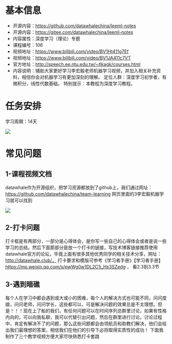 # 基本信息
- 开源内容：https://github.com/datawhalechina/leeml-notes
- 开源内容：https://gitee.com/datawhalechina/leeml-notes
- 内容属性：深度学习（理论）专题
- 课程编号：108
- 视频地址：https://www.bilibili.com/video/BV1Ht411g7Ef
- 视频地址：https://www.bilibili.com/video/BV1JA411c7VT
- 官方地址：http://speech.ee.ntu.edu.tw/~tlkagk/courses.html
- 内容说明：辅助大家更好学习李宏毅老师机器学习视频，并加入相关补充资料，相信你会对机器学习有更加深刻的理解。
定位人群：深度学习初学者，有微积分，线性代数基础。
特别提示：本教程为深度学习教程。

# 任务安排

学习周期：14天

![](https://camo.githubusercontent.com/9533d7c79aafe531791e40f87f8f2a4f3f2c4b42def31717f92ffec07d6af34f/68747470733a2f2f696d672d626c6f672e6373646e696d672e636e2f64343730346539653339643934343232623438333135323631343935356236302e706e67)

# 常见问题

## 1-课程视频文档

datawhale作为开源组织，把学习资源都放到了github上，我们通过网址：https://github.com/datawhalechina/team-learning 网页里面的3李宏毅机器学习就可以找到

![](https://cdn.jsdelivr.net/gh/hooooolyshit/Pictures/2022/06/13/image-20220613085657302-be79dd.png)

## 2-打卡问题 

打卡框是有两部分，一部分是心得体会，是你写一些自己的心得体会或者是说一些学习的总结。然后下面那部分是放一个打卡的链接，写技术博客链接推荐使用datawhale官方的论坛，毕竟上面有很多其他优秀同学的相关技术分享，网址：http://datawhale.club/， 打卡要求和模版可参考《学习者手册》【学习者手册】 https://mp.weixin.qq.com/s/pwWg0w1DL2C1i_Hs3SZedg ， 看2.3到3.3节

## 3-遇到暗礁

每个人在学习中都会遇到或大或小的困难，每个人的解决方式也可能不同，问问度娘，问问老师，问问学长，这些都可以，可是解决问题的效果总是不太理想。但是！！！现在上了船的我们，有任何问题可以在时间序列总群里讨论，如果有性格内向的，可以向我私聊，我可以代替引出问题，然后在群里进行讨论。讨论过程中，肯定有解决不了的问题，那么这些问题都会由领航员和助教们解决，他们会给出我们最理想的答案，相信我们在他们的引导下必将取得实质性的成功！ 
下面我制作了三个教学视频方便大家尽快熟悉打卡套路
